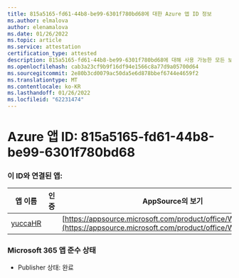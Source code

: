 ```yaml
---
title: 815a5165-fd61-44b8-be99-6301f780bd68에 대한 Azure 앱 ID 정보
ms.author: elmalova
author: elenamalova
ms.date: 01/26/2022
ms.topic: article
ms.service: attestation
certification_type: attested
description: 815a5165-fd61-44b8-be99-6301f780bd68에 대해 사용 가능한 모든 보안 및 규정 준수 정보입니다.
ms.openlocfilehash: cab3a23cf9b9f16df94e1566c8a77d9a05700d64
ms.sourcegitcommit: 2e80b3cd0079ac50da5e6d878bbef6744e4659f2
ms.translationtype: MT
ms.contentlocale: ko-KR
ms.lasthandoff: 01/26/2022
ms.locfileid: "62231474"
---
```

# <a name="azure-app-id-815a5165-fd61-44b8-be99-6301f780bd68"></a>Azure 앱 ID: 815a5165-fd61-44b8-be99-6301f780bd68


### <a name="apps-associated-with-this-id"></a>이 ID와 연결된 앱:
| **앱 이름** | **인증** | **AppSource의 보기** |
|--------------|---------------|-----------------------|
| [yuccaHR](https://docs.microsoft.com/microsoft-365-app-certification/forward/WA200003242) |  | [https://appsource.microsoft.com/product/office/WA200003242](https://appsource.microsoft.com/product/office/WA200003242) |

### <a name="microsoft-365-app-compliance-status"></a>Microsoft 365 앱 준수 상태
- Publisher 상태: 완료
